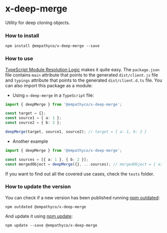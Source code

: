 # x-deep-merge

Utility for deep cloning objects.

### How to install

```
npm install @empathyco/x-deep-merge --save
```

### How to use

[TypeScript Module Resolution Logic](https://www.typescriptlang.org/docs/handbook/module-resolution.html) makes it quite easy. The `package.json` file contains `main` attribute that points to the generated `dist/client.js` file and `typings` attribute that points to the generated `dist/client.d.ts` file. You can also import this package as a module:

- Using `x-deep-merge` in a `TypeScript` file:

```ts
import { deepMerge } from '@empathyco/x-deep-merge';

const target = {};
const source1 = { a: 1 };
const source2 = { b: 2 };

deepMerge(target, source1, source2); // target = { a: 1, b: 2 }
```

- Another example

```ts
import { deepMerge } from '@empathyco/x-deep-merge';

const sources = [{ a: 1 }, { b: 2 }];
const mergedObject = deepMerge({}, ...sources); // mergedObject = { a: 1, b: 2 }
```

If you want to find out all the covered use cases, check the `tests` folder.

### How to update the version

You can check if a new version has been published running [npm outdated](https://docs.npmjs.com/cli/outdated):

`npm outdated @empathyco/x-deep-merge`

And update it using [npm update](https://docs.npmjs.com/cli/update):

`npm update --save @empathyco/x-deep-merge`
